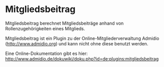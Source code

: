 # Mitgliedsbeitrag

Mitgliedsbeitrag berechnet Mitgliedsbeiträge anhand von Rollenzugehörigkeiten eines Mitglieds.

Mitgliedsbeitrag ist ein Plugin zu der Online-Mitgliederverwaltung Admidio (http://www.admidio.org) und kann nicht ohne diese benutzt werden.

Eine Online-Dokumentation gibt es hier: http://www.admidio.de/dokuwiki/doku.php?id=de:plugins:mitgliedsbeitrag

